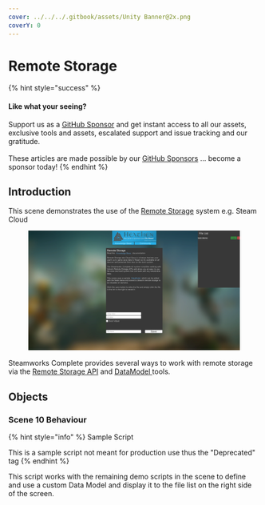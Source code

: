 ```yaml
---
cover: ../../../.gitbook/assets/Unity Banner@2x.png
coverY: 0
---
```


# Remote Storage

{% hint style="success" %}
#### Like what your seeing?

Support us as a [GitHub Sponsor](../../../become-a-sponsor/) and get instant access to all our assets, exclusive tools and assets, escalated support and issue tracking and our gratitude.\
\
These articles are made possible by our [GitHub Sponsors](../../../become-a-sponsor/) ... become a sponsor today!
{% endhint %}

## Introduction

This scene demonstrates the use of the [Remote Storage](../../../steam/cloud-save.md) system e.g. Steam Cloud

<figure><img src="../../../.gitbook/assets/image (19) (2).png" alt=""><figcaption></figcaption></figure>

Steamworks Complete provides several ways to work with remote storage via the [Remote Storage API](../api/remotestorage.client.md) and [DataModel ](../programming-tools/datamodel.md)tools.

## Objects

### Scene 10 Behaviour

{% hint style="info" %}
Sample Script

This is a sample script not meant for production use thus the "Deprecated" tag
{% endhint %}

This script works with the remaining demo scripts in the scene to define and use a custom Data Model and display it to the file list on the right side of the screen.
